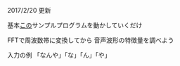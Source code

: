 2017/2/20 更新

基本[この](https://drive.google.com/file/d/0B2O7A_fgPWt-TGtwWDNpY2VreVk/view)サンプルプログラムを動かしていくだけ

FFTで周波数帯に変換してから
音声波形の特徴量を調べよう

入力の例
「なんや」「な」「ん」「や」
